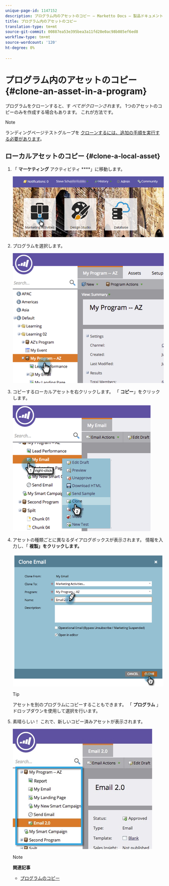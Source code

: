 ```yaml
---
unique-page-id: 1147152
description: プログラム内のアセットのコピー — Marketto Docs — 製品ドキュメント
title: プログラム内のアセットのコピー
translation-type: tm+mt
source-git-commit: 00887ea53e395bea3a11fd28e0ac98b085ef6ed8
workflow-type: tm+mt
source-wordcount: '120'
ht-degree: 0%

---
```



# プログラム内のアセットのコピー {#clone-an-asset-in-a-program}

プログラムをクローンすると、す *べてがクローンされ*&#x200B;ます。 1つのアセットのコピーのみを作成する場合もあります。 これが方法です。

>[!NOTE]
>
>ランディングページテストグループを [クローンするには、追加の手順を実行する必要があります](../../../../product-docs/demand-generation/landing-pages/landing-page-actions/cloning-a-landing-page-test-group.md)。

## ローカルアセットのコピー {#clone-a-local-asset}

1. 「 **マーケティング** アクティビティ ****」に移動します。

   ![](assets/login-marketing-activities.png)

1. プログラムを選択します。

   ![](assets/image2014-9-23-15-3a56-3a12.png)

1. コピーするローカルアセットを右クリックします。 「 **コピー**」をクリックします。

   ![](assets/image2014-9-23-15-3a56-3a25.png)

1. アセットの種類ごとに異なるダイアログボックスが表示されます。 情報を入力し、「 **複製」をクリックします。**

   ![](assets/image2014-9-23-15-3a56-3a34.png)

   >[!TIP]
   >
   >アセットを別のプログラムにコピーすることもできます。 「 **プログラム** 」ドロップダウンを使用して選択を行います。

1. 素晴らしい！ これで、新しいコピー済みアセットが表示されます。

   ![](assets/report.jpg)

   >[!NOTE]
   >
   >**関連記事**
   >
   >    
   >    
   >    * [プログラムのコピー](clone-a-program.md)


